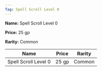```yaml
---
Tag: Spell Scroll Level 0
---
```


**Name:** Spell Scroll Level 0

**Price:** 25 gp

**Rarity:** Common

| Name     | Price     | Rarity     |
| -------- | --------- | ---------- |
| Spell Scroll Level 0 | 25 gp | Common |
